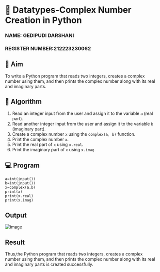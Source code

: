 # 🧮 Datatypes-Complex Number Creation in Python
### NAME: GEDIPUDI DARSHANI
### REGISTER NUMBER:212223230062
## 🎯 Aim
To write a Python program that reads two integers, creates a complex number using them, and then prints the complex number along with its real and imaginary parts.

## 🧠 Algorithm
1. Read an integer input from the user and assign it to the variable `a` (real part).
2. Read another integer input from the user and assign it to the variable `b` (imaginary part).
3. Create a complex number `x` using the `complex(a, b)` function.
4. Print the complex number `x`.
5. Print the real part of `x` using `x.real`.
6. Print the imaginary part of `x` using `x.imag`.

## 💻 Program
```
a=int(input())
b=int(input())
x=complex(a,b)
print(x)
print(x.real)
print(x.imag)
```

## Output
![image](https://github.com/user-attachments/assets/186d333d-a696-4d20-a9b5-3f38ae7a01e1)

## Result
Thus,the Python program that reads two integers, creates a complex number using them, and then prints the complex number along with its real and imaginary parts is created successfully.
